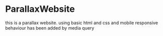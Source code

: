 # ParallaxWebsite
this is a parallax website. using basic html and css and mobile responsive behaviour has been added by media query
